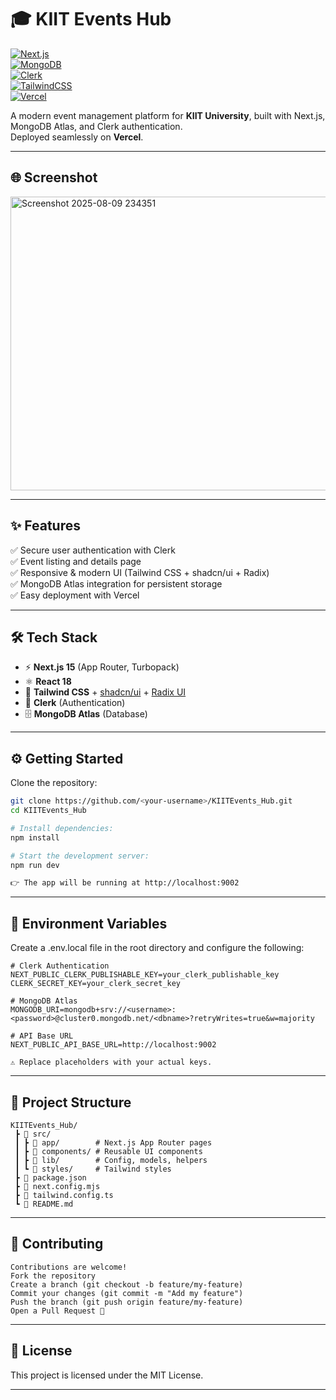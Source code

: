 # 🎓 KIIT Events Hub

[![Next.js](https://img.shields.io/badge/Next.js-15-black?style=flat&logo=next.js)](https://nextjs.org/)  
[![MongoDB](https://img.shields.io/badge/Database-MongoDB-green?style=flat&logo=mongodb)](https://www.mongodb.com/atlas)  
[![Clerk](https://img.shields.io/badge/Auth-Clerk-blue?style=flat&logo=clerk)](https://clerk.com/)  
[![TailwindCSS](https://img.shields.io/badge/Styling-TailwindCSS-38B2AC?style=flat&logo=tailwindcss)](https://tailwindcss.com/)  
[![Vercel](https://img.shields.io/badge/Deploy-Vercel-black?style=flat&logo=vercel)](https://vercel.com/)  

A modern event management platform for **KIIT University**, built with Next.js, MongoDB Atlas, and Clerk authentication.  
Deployed seamlessly on **Vercel**.

---
## 🌐 Screenshot

<img width="711" height="470" alt="Screenshot 2025-08-09 234351" src="https://github.com/user-attachments/assets/e025f59d-70d6-4233-aacc-5731ca7e1551" />

---
## ✨ Features

✅ Secure user authentication with Clerk  
✅ Event listing and details page  
✅ Responsive & modern UI (Tailwind CSS + shadcn/ui + Radix)  
✅ MongoDB Atlas integration for persistent storage  
✅ Easy deployment with Vercel  

---

## 🛠️ Tech Stack

- ⚡ **Next.js 15** (App Router, Turbopack)  
- ⚛️ **React 18**  
- 🎨 **Tailwind CSS** + [shadcn/ui](https://ui.shadcn.com/) + [Radix UI](https://www.radix-ui.com/)  
- 🔑 **Clerk** (Authentication)  
- 🗄️ **MongoDB Atlas** (Database)  

---

## ⚙️ Getting Started

Clone the repository:

```bash
git clone https://github.com/<your-username>/KIITEvents_Hub.git
cd KIITEvents_Hub

# Install dependencies:
npm install

# Start the development server:
npm run dev

👉 The app will be running at http://localhost:9002
```

---

## 🔑 Environment Variables
  Create a .env.local file in the root directory and configure the following:
```
# Clerk Authentication
NEXT_PUBLIC_CLERK_PUBLISHABLE_KEY=your_clerk_publishable_key
CLERK_SECRET_KEY=your_clerk_secret_key

# MongoDB Atlas
MONGODB_URI=mongodb+srv://<username>:<password>@cluster0.mongodb.net/<dbname>?retryWrites=true&w=majority

# API Base URL
NEXT_PUBLIC_API_BASE_URL=http://localhost:9002
```
    ⚠️ Replace placeholders with your actual keys.
---

## 📂 Project Structure
```
KIITEvents_Hub/
 ┣ 📂 src/
 ┃ ┣ 📂 app/        # Next.js App Router pages
 ┃ ┣ 📂 components/ # Reusable UI components
 ┃ ┣ 📂 lib/        # Config, models, helpers
 ┃ ┗ 📂 styles/     # Tailwind styles
 ┣ 📜 package.json
 ┣ 📜 next.config.mjs
 ┣ 📜 tailwind.config.ts
 ┗ 📜 README.md
```

---

## 🤝 Contributing
```
Contributions are welcome!
Fork the repository
Create a branch (git checkout -b feature/my-feature)
Commit your changes (git commit -m "Add my feature")
Push the branch (git push origin feature/my-feature)
Open a Pull Request 🚀
```

---

## 📜 License

This project is licensed under the MIT License.

---
